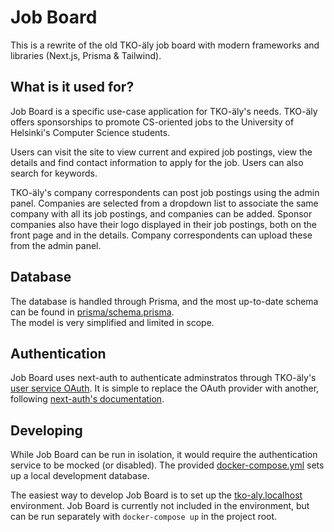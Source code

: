 # Job Board

This is a rewrite of the old TKO-äly job board with modern frameworks and libraries (Next.js, Prisma & Tailwind).

## What is it used for?

Job Board is a specific use-case application for TKO-äly's needs. TKO-äly offers sponsorships to promote CS-oriented jobs to the University of Helsinki's Computer Science students.

Users can visit the site to view current and expired job postings, view the details and find contact information to apply for the job. Users can also search for keywords.

TKO-äly's company correspondents can post job postings using the admin panel. Companies are selected from a dropdown list to associate the same company with all its job postings, and companies can be added.
Sponsor companies also have their logo displayed in their job postings, both on the front page and in the details. Company correspondents can upload these from the admin panel.

## Database

The database is handled through Prisma, and the most up-to-date schema can be found in [prisma/schema.prisma](https://github.com/TKOaly/job-board-next/blob/main/prisma/schema.prisma).  
The model is very simplified and limited in scope.

## Authentication

Job Board uses next-auth to authenticate adminstratos through TKO-äly's [user service OAuth](https://github.com/tkoaly/user-service). It is simple to replace the OAuth provider with another, following [next-auth's documentation](https://next-auth.js.org/providers/).

## Developing

While Job Board can be run in isolation, it would require the authentication service to be mocked (or disabled). The provided [docker-compose.yml](https://github.com/TKOaly/job-board-next/blob/main/docker-compose.yml) sets up a local development database.

The easiest way to develop Job Board is to set up the [tko-aly.localhost](https://github.com/tkoaly/tko-aly.localhost) environment. Job Board is currently not included in the environment, but can be run separately with `docker-compose up` in the project root.
